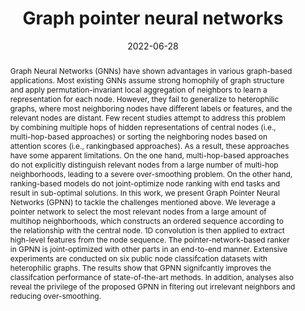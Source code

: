 ---
# Documentation: https://wowchemy.com/docs/managing-content/

title: "Graph pointer neural networks"
authors: [Tianmeng Yang, Yujing Wang, Zhihan Yue, Yaming Yang, Yunhai Tong, Jing Bai]
date: 2022-06-28
doi: ""

# Schedule page publish date (NOT publication's date).
publishDate: 2022-06-28

# Publication type.
# Legend: 0 = Uncategorized; 1 = Conference paper; 2 = Journal article;
# 3 = Preprint / Working Paper; 4 = Report; 5 = Book; 6 = Book section;
# 7 = Thesis; 8 = Patent
publication_types: ["1"]

# Publication name and optional abbreviated publication name.
publication: "*Proceedings of the AAAI conference on artificial intelligence*"
publication_short: "*AAAI, 2022*"

abstract: "Graph Neural Networks (GNNs) have shown advantages in various graph-based applications. Most existing GNNs assume strong homophily of graph structure and apply permutation-invariant local aggregation of neighbors to learn a representation for each node. However, they fail to generalize to heterophilic graphs, where most neighboring nodes have different labels or features, and the relevant nodes are distant. Few recent studies attempt to address this problem by combining multiple hops of hidden representations of central nodes (i.e., multi-hop-based approaches) or sorting the neighboring nodes based on attention scores (i.e., rankingbased approaches). As a result, these approaches have some apparent limitations. On the one hand, multi-hop-based approaches do not explicitly distinguish relevant nodes from a large number of multi-hop neighborhoods, leading to a severe over-smoothing problem. On the other hand, ranking-based models do not joint-optimize node ranking with end tasks and result in sub-optimal solutions. In this work, we present Graph Pointer Neural Networks (GPNN) to tackle the challenges mentioned above. We leverage a pointer network to select the most relevant nodes from a large amount of multihop neighborhoods, which constructs an ordered sequence according to the relationship with the central node. 1D convolution is then applied to extract high-level features from the node sequence. The pointer-network-based ranker in GPNN is joint-optimized with other parts in an end-to-end manner. Extensive experiments are conducted on six public node classifcation datasets with heterophilic graphs. The results show that GPNN signifcantly improves the classifcation performance of state-of-the-art methods. In addition, analyses also reveal the privilege of the proposed GPNN in fltering out irrelevant neighbors and reducing over-smoothing."

# Summary. An optional shortened abstract.
summary: ""

tags: []
categories: []
featured: true

# Custom links (optional).
#   Uncomment and edit lines below to show custom links.
links:
- name: PDF
  url: https://cdn.aaai.org/ojs/20864/20864-13-24877-1-2-20220628.pdf
  icon_pack: fas
  icon: file-pdf

url_pdf: 
url_code: 
url_dataset:
url_poster:
url_project:
url_slides:
url_source: 
url_video:

# Featured image
# To use, add an image named `featured.jpg/png` to your page's folder. 
# Focal points: Smart, Center, TopLeft, Top, TopRight, Left, Right, BottomLeft, Bottom, BottomRight.
image:
  caption: ""
  focal_point: ""
  preview_only: false

# Associated Projects (optional).
#   Associate this publication with one or more of your projects.
#   Simply enter your project's folder or file name without extension.
#   E.g. `internal-project` references `content/project/internal-project/index.md`.
#   Otherwise, set `projects: []`.
projects: []

# Slides (optional).
#   Associate this publication with Markdown slides.
#   Simply enter your slide deck's filename without extension.
#   E.g. `slides: "example"` references `content/slides/example/index.md`.
#   Otherwise, set `slides: ""`.
slides: ""
---